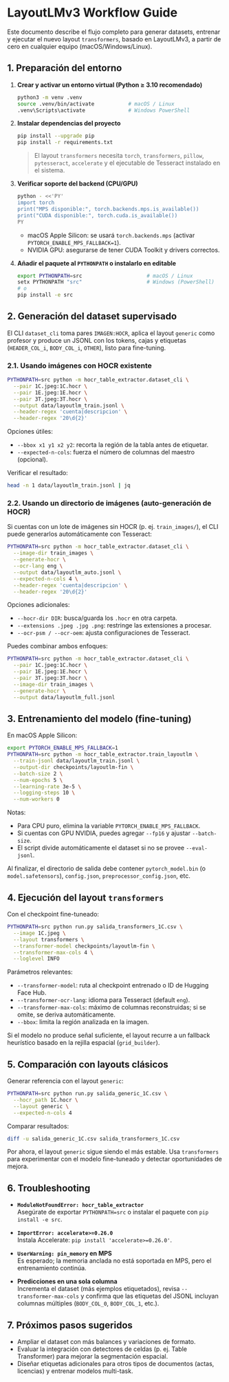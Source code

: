 # LayoutLMv3 Workflow Guide

Este documento describe el flujo completo para generar datasets, entrenar y ejecutar el nuevo layout `transformers`, basado en LayoutLMv3, a partir de cero en cualquier equipo (macOS/Windows/Linux).

## 1. Preparación del entorno

1. **Crear y activar un entorno virtual (Python ≥ 3.10 recomendado)**

   ```bash
   python3 -m venv .venv
   source .venv/bin/activate           # macOS / Linux
   .venv\Scripts\activate              # Windows PowerShell
   ```

2. **Instalar dependencias del proyecto**

   ```bash
   pip install --upgrade pip
   pip install -r requirements.txt
   ```

   > El layout `transformers` necesita `torch`, `transformers`, `pillow`, `pytesseract`, `accelerate` y el ejecutable de Tesseract instalado en el sistema.

3. **Verificar soporte del backend (CPU/GPU)**

   ```bash
   python - <<'PY'
   import torch
   print("MPS disponible:", torch.backends.mps.is_available())
   print("CUDA disponible:", torch.cuda.is_available())
   PY
   ```

   - macOS Apple Silicon: se usará `torch.backends.mps` (activar `PYTORCH_ENABLE_MPS_FALLBACK=1`).
   - NVIDIA GPU: asegurarse de tener CUDA Toolkit y drivers correctos.

4. **Añadir el paquete al `PYTHONPATH` o instalarlo en editable**

   ```bash
   export PYTHONPATH=src                     # macOS / Linux
   setx PYTHONPATH "src"                     # Windows (PowerShell)
   # o
   pip install -e src
   ```

## 2. Generación del dataset supervisado

El CLI `dataset_cli` toma pares `IMAGEN:HOCR`, aplica el layout `generic` como profesor y produce un JSONL con los tokens, cajas y etiquetas (`HEADER_COL_i`, `BODY_COL_i`, `OTHER`), listo para fine-tuning.

### 2.1. Usando imágenes con HOCR existente

```bash
PYTHONPATH=src python -m hocr_table_extractor.dataset_cli \
  --pair 1C.jpeg:1C.hocr \
  --pair 1E.jpeg:1E.hocr \
  --pair 3T.jpeg:3T.hocr \
  --output data/layoutlm_train.jsonl \
  --header-regex 'cuenta|descripcion' \
  --header-regex '20\d{2}'
```

Opciones útiles:
- `--bbox x1 y1 x2 y2`: recorta la región de la tabla antes de etiquetar.
- `--expected-n-cols`: fuerza el número de columnas del maestro (opcional).

Verificar el resultado:

```bash
head -n 1 data/layoutlm_train.jsonl | jq
```

### 2.2. Usando un directorio de imágenes (auto-generación de HOCR)

Si cuentas con un lote de imágenes sin HOCR (p. ej. `train_images/`), el CLI puede generarlos automáticamente con Tesseract:

```bash
PYTHONPATH=src python -m hocr_table_extractor.dataset_cli \
  --image-dir train_images \
  --generate-hocr \
  --ocr-lang eng \
  --output data/layoutlm_auto.jsonl \
  --expected-n-cols 4 \
  --header-regex 'cuenta|descripcion' \
  --header-regex '20\d{2}'
```

Opciones adicionales:
- `--hocr-dir DIR`: busca/guarda los `.hocr` en otra carpeta.
- `--extensions .jpeg .jpg .png`: restringe las extensiones a procesar.
- `--ocr-psm / --ocr-oem`: ajusta configuraciones de Tesseract.

Puedes combinar ambos enfoques:

```bash
PYTHONPATH=src python -m hocr_table_extractor.dataset_cli \
  --pair 1C.jpeg:1C.hocr \
  --pair 1E.jpeg:1E.hocr \
  --pair 3T.jpeg:3T.hocr \
  --image-dir train_images \
  --generate-hocr \
  --output data/layoutlm_full.jsonl
```

## 3. Entrenamiento del modelo (fine-tuning)

En macOS Apple Silicon:

```bash
export PYTORCH_ENABLE_MPS_FALLBACK=1
PYTHONPATH=src python -m hocr_table_extractor.train_layoutlm \
  --train-jsonl data/layoutlm_train.jsonl \
  --output-dir checkpoints/layoutlm-fin \
  --batch-size 2 \
  --num-epochs 5 \
  --learning-rate 3e-5 \
  --logging-steps 10 \
  --num-workers 0
```

Notas:
- Para CPU puro, elimina la variable `PYTORCH_ENABLE_MPS_FALLBACK`.
- Si cuentas con GPU NVIDIA, puedes agregar `--fp16` y ajustar `--batch-size`.
- El script divide automáticamente el dataset si no se provee `--eval-jsonl`.

Al finalizar, el directorio de salida debe contener `pytorch_model.bin` (o `model.safetensors`), `config.json`, `preprocessor_config.json`, etc.

## 4. Ejecución del layout `transformers`

Con el checkpoint fine-tuneado:

```bash
PYTHONPATH=src python run.py salida_transformers_1C.csv \
  --image 1C.jpeg \
  --layout transformers \
  --transformer-model checkpoints/layoutlm-fin \
  --transformer-max-cols 4 \
  --loglevel INFO
```

Parámetros relevantes:
- `--transformer-model`: ruta al checkpoint entrenado o ID de Hugging Face Hub.
- `--transformer-ocr-lang`: idioma para Tesseract (default `eng`).
- `--transformer-max-cols`: máximo de columnas reconstruidas; si se omite, se deriva automáticamente.
- `--bbox`: limita la región analizada en la imagen.

Si el modelo no produce señal suficiente, el layout recurre a un fallback heurístico basado en la rejilla espacial (`grid_builder`).

## 5. Comparación con layouts clásicos

Generar referencia con el layout `generic`:

```bash
PYTHONPATH=src python run.py salida_generic_1C.csv \
  --hocr_path 1C.hocr \
  --layout generic \
  --expected-n-cols 4
```

Comparar resultados:

```bash
diff -u salida_generic_1C.csv salida_transformers_1C.csv
```

Por ahora, el layout `generic` sigue siendo el más estable. Usa `transformers` para experimentar con el modelo fine-tuneado y detectar oportunidades de mejora.

## 6. Troubleshooting

- **`ModuleNotFoundError: hocr_table_extractor`**  
  Asegúrate de exportar `PYTHONPATH=src` o instalar el paquete con `pip install -e src`.

- **`ImportError: accelerate>=0.26.0`**  
  Instala Accelerate: `pip install 'accelerate>=0.26.0'`.

- **`UserWarning: pin_memory` en MPS**  
  Es esperado; la memoria anclada no está soportada en MPS, pero el entrenamiento continúa.

- **Predicciones en una sola columna**  
  Incrementa el dataset (más ejemplos etiquetados), revisa `--transformer-max-cols` y confirma que las etiquetas del JSONL incluyan columnas múltiples (`BODY_COL_0`, `BODY_COL_1`, etc.).

## 7. Próximos pasos sugeridos

- Ampliar el dataset con más balances y variaciones de formato.
- Evaluar la integración con detectores de celdas (p. ej. Table Transformer) para mejorar la segmentación espacial.
- Diseñar etiquetas adicionales para otros tipos de documentos (actas, licencias) y entrenar modelos multi-task.
